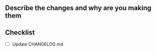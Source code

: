 ## Describe the changes and why are you making them

<!-- Closes: #number -->

## Checklist

- [ ] Update CHANGELOG.md
